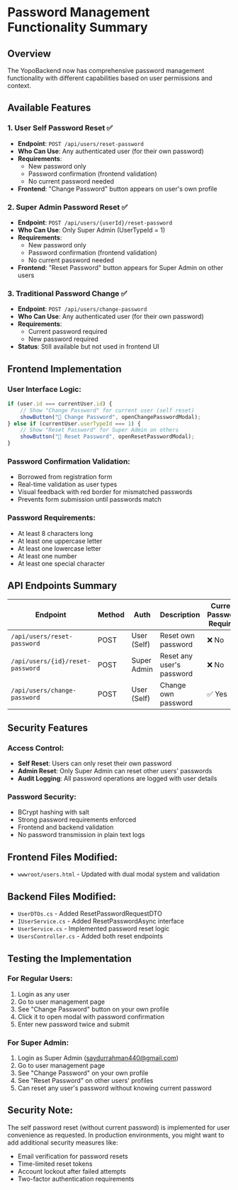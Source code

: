 # Password Management Functionality Summary

## Overview
The YopoBackend now has comprehensive password management functionality with different capabilities based on user permissions and context.

## Available Features

### 1. **User Self Password Reset** ✅
- **Endpoint**: `POST /api/users/reset-password`
- **Who Can Use**: Any authenticated user (for their own password)
- **Requirements**: 
  - New password only
  - Password confirmation (frontend validation)
  - No current password needed
- **Frontend**: "Change Password" button appears on user's own profile

### 2. **Super Admin Password Reset** ✅  
- **Endpoint**: `POST /api/users/{userId}/reset-password`
- **Who Can Use**: Only Super Admin (UserTypeId = 1)
- **Requirements**:
  - New password only
  - Password confirmation (frontend validation)
  - No current password needed
- **Frontend**: "Reset Password" button appears for Super Admin on other users

### 3. **Traditional Password Change** ✅
- **Endpoint**: `POST /api/users/change-password` 
- **Who Can Use**: Any authenticated user (for their own password)
- **Requirements**:
  - Current password required
  - New password required
- **Status**: Still available but not used in frontend UI

## Frontend Implementation

### User Interface Logic:
```javascript
if (user.id === currentUser.id) {
    // Show "Change Password" for current user (self reset)
    showButton("🔑 Change Password", openChangePasswordModal);
} else if (currentUser.userTypeId === 1) {
    // Show "Reset Password" for Super Admin on others
    showButton("🔑 Reset Password", openResetPasswordModal);
}
```

### Password Confirmation Validation:
- Borrowed from registration form
- Real-time validation as user types
- Visual feedback with red border for mismatched passwords
- Prevents form submission until passwords match

### Password Requirements:
- At least 8 characters long
- At least one uppercase letter
- At least one lowercase letter
- At least one number
- At least one special character

## API Endpoints Summary

| Endpoint | Method | Auth | Description | Current Password Required |
|----------|--------|------|-------------|---------------------------|
| `/api/users/reset-password` | POST | User (Self) | Reset own password | ❌ No |
| `/api/users/{id}/reset-password` | POST | Super Admin | Reset any user's password | ❌ No |
| `/api/users/change-password` | POST | User (Self) | Change own password | ✅ Yes |

## Security Features

### Access Control:
- **Self Reset**: Users can only reset their own password
- **Admin Reset**: Only Super Admin can reset other users' passwords
- **Audit Logging**: All password operations are logged with user details

### Password Security:
- BCrypt hashing with salt
- Strong password requirements enforced
- Frontend and backend validation
- No password transmission in plain text logs

## Frontend Files Modified:
- `wwwroot/users.html` - Updated with dual modal system and validation

## Backend Files Modified:
- `UserDTOs.cs` - Added ResetPasswordRequestDTO
- `IUserService.cs` - Added ResetPasswordAsync interface
- `UserService.cs` - Implemented password reset logic
- `UsersController.cs` - Added both reset endpoints

## Testing the Implementation

### For Regular Users:
1. Login as any user
2. Go to user management page
3. See "Change Password" button on your own profile
4. Click it to open modal with password confirmation
5. Enter new password twice and submit

### For Super Admin:
1. Login as Super Admin (saydurrahman440@gmail.com)
2. Go to user management page  
3. See "Change Password" on your own profile
4. See "Reset Password" on other users' profiles
5. Can reset any user's password without knowing current password

## Security Note:
The self password reset (without current password) is implemented for user convenience as requested. In production environments, you might want to add additional security measures like:
- Email verification for password resets
- Time-limited reset tokens
- Account lockout after failed attempts
- Two-factor authentication requirements